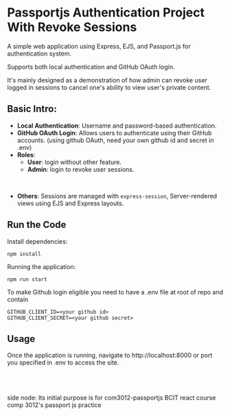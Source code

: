# Passportjs Authentication Project With Revoke Sessions

A simple web application using Express, EJS, and Passport.js for authentication system. 

Supports both local authentication and GitHub OAuth login. 

It's mainly designed as a demonstration of how admin can revoke user logged in sessions to cancel one's ability to view user's private content. 

## Basic Intro:

- **Local Authentication**: Username and password-based authentication.
- **GitHub OAuth Login**: Allows users to authenticate using their GitHub accounts. (using github OAuth, need your own github id and secret in .env)
- **Roles**:
  - **User**: login without other feature. 
  - **Admin**: login to revoke user sessions.

<br>

- **Others**: Sessions are managed with `express-session`, Server-rendered views using EJS and Express layouts.

## Run the Code

Install dependencies:
```
npm install
```

Running the application:
```
npm run start
```

To make Github login eligible you need to have a .env file at root of repo and contain 
```
GITHUB_CLIENT_ID=<your github id>
GITHUB_CLIENT_SECRET=<your github secret>
```

## Usage

Once the application is running, navigate to http://localhost:8000 or port you specified in .env to access the site. 

<br><br><br>
side node: Its initial purpose is for
com3012-passportjs
BCIT react course comp 3012's passport js practice

